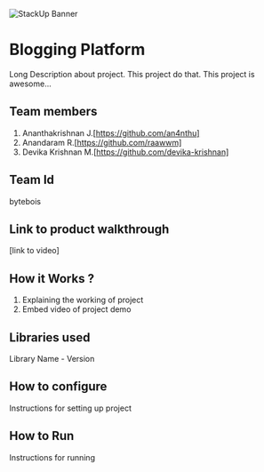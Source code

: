 ![StackUp Banner]([https://tinkerhub.frappe.cloud/files/stackup%20banner.jpeg])
# Blogging Platform
Long Description about project. This project do that. This project is awesome...
## Team members
1. Ananthakrishnan J.[https://github.com/an4nthu]
2. Anandaram R.[https://github.com/raawwm]
3. Devika Krishnan M.[https://github.com/devika-krishnan]
## Team Id
bytebois
## Link to product walkthrough
[link to video]
## How it Works ?
1. Explaining the working of project
2. Embed video of project demo
## Libraries used
Library Name - Version
## How to configure
Instructions for setting up project
## How to Run
Instructions for running
